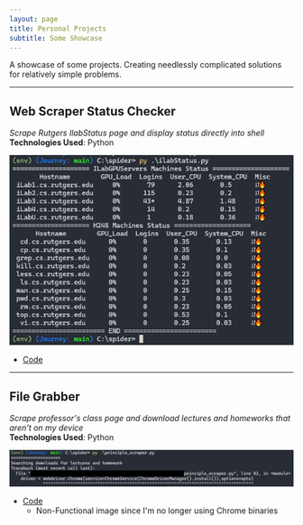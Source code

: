 ```yaml
---
layout: page
title: Personal Projects
subtitle: Some Showcase
---
```


A showcase of some projects. Creating needlessly complicated solutions for relatively simple problems.

<!-- ## Table of Contents                             -->
<!-- - [Status Checker](#web-scraper-status-checker)  -->
<!-- - [Automated File Grabber](#file-grabber)        -->

---

## Web Scraper Status Checker 
*Scrape Rutgers IlabStatus page and display status directly into shell*  
**Technologies Used**: Python

![status](assets/img/ilab_scraper_ss.png)  
- [Code](https://github.com/PassingBoredom/glassshelf/tree/main/Status%20Checker)

--- 

## File Grabber 
*Scrape professor's class page and download lectures and homeworks that aren't on my device*  
**Technologies Used**: Python

![traceback](assets/img/prin_prog_traceback.png)  
- [Code](https://github.com/PassingBoredom/glassshelf/tree/main/File%20Grabber)
	- Non-Functional image since I'm no longer using Chrome binaries
